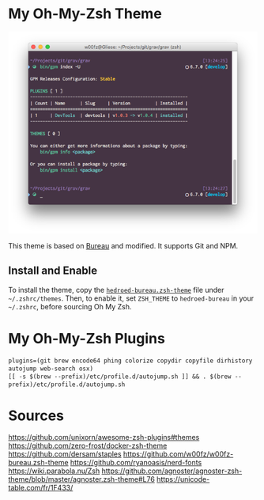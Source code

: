 # My Oh-My-Zsh Theme

![](preview.png)

This theme is based on [Bureau](https://github.com/robbyrussell/oh-my-zsh/wiki/Themes#bureau) and modified. It supports Git and NPM.

## Install and Enable

To install the theme, copy the [`hedroed-bureau.zsh-theme`](hedroed-bureau.zsh-theme) file under `~/.zshrc/themes`.
Then, to enable it, set `ZSH_THEME` to `hedroed-bureau` in your `~/.zshrc`, before sourcing Oh My Zsh.


# My Oh-My-Zsh Plugins
```
plugins=(git brew encode64 phing colorize copydir copyfile dirhistory autojump web-search osx)
[[ -s $(brew --prefix)/etc/profile.d/autojump.sh ]] && . $(brew --prefix)/etc/profile.d/autojump.sh
```

# Sources

https://github.com/unixorn/awesome-zsh-plugins#themes
https://github.com/zero-frost/docker-zsh-theme
https://github.com/dersam/staples
https://github.com/w00fz/w00fz-bureau.zsh-theme
https://github.com/ryanoasis/nerd-fonts
https://wiki.parabola.nu/Zsh
https://github.com/agnoster/agnoster-zsh-theme/blob/master/agnoster.zsh-theme#L76
https://unicode-table.com/fr/1F433/
